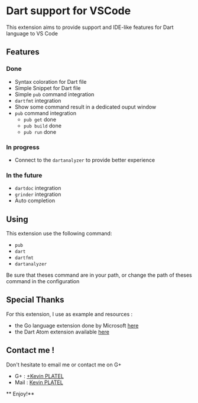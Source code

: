 # Dart support for VSCode

This extension aims to provide support and IDE-like features for Dart language to VS Code

## Features

### Done

* Syntax coloration for Dart file
* Simple Snippet for Dart file
* Simple `pub` command integration
* `dartfmt` integration
* Show some command result in a dedicated ouput window
* `pub` command integration
	- `pub get` 	done
	- `pub build` done
	- `pub run` done

### In progress

* Connect to the `dartanalyzer` to provide better experience

### In the future

* `dartdoc` integration
* `grinder` integration
* Auto completion

## Using

This extension use the following command:
- `pub`
- `dart`
- `dartfmt`
- `dartanalyzer`

Be sure that theses command are in your path, or change the path of theses command in the configuration


## Special Thanks

For this extension, I use as example and resources : 
- the Go language extension done by Microsoft [here](https://github.com/Microsoft/vscode-go)
- the Dart Atom extension available [here](https://github.com/dart-atom/dartlang/)

## Contact me !

Don't hesitate to email me or contact me on G+

- G+ : [+Kevin PLATEL](https://plus.google.com/+KévinPlatel)
- Mail : [Kevin PLATEL](platel.kevin@gmail.com) 

** Enjoy!**
